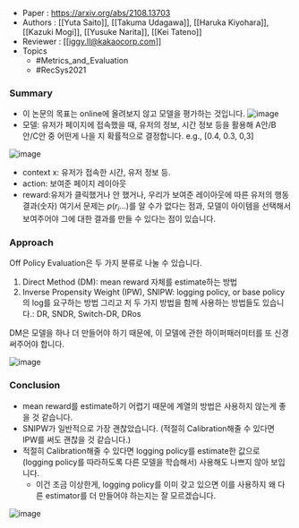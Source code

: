 - Paper : https://arxiv.org/abs/2108.13703
- Authors : [[Yuta Saito]], [[Takuma Udagawa]], [[Haruka Kiyohara]], [[Kazuki Mogi]], [[Yusuke Narita]], [[Kei Tateno]]
- Reviewer : [[iggy.ll@kakaocorp.com]]
- Topics
	- #Metrics_and_Evaluation 
	- #RecSys2021

### Summary
- 이 논문의 목표는 online에 올려보지 않고 모델을 평가하는 것입니다.
![image](https://github.daumkakao.com/storage/user/8290/files/d6c35341-c62a-43d6-b3cf-9faf3b12a36a)
- 모델: 유저가 페이지에 접속했을 때, 유저의 정보, 시간 정보 등을 활용해 A안/B안/C안 중 어떤게 나을 지 확률적으로 결정합니다. e.g., [0.4, 0.3, 0,3]

![image](https://github.daumkakao.com/storage/user/8290/files/bb384d2d-d4dc-4772-8fd9-4033ad1949ea)
- context x: 유저가 접속한 시간, 유저 정보 등.
- action: 보여준 페이지 레이아웃
- reward:유저가 클릭했거나 안 했거나, 우리가 보여준 레이아웃에 따른 유저의 행동 결과(숫자)
 여기서 문제는 $p(r_i...)$를 알 수가 없다는 점과, 모델이 아이템을 선택해서 보여주어야 그에 대한 결과를 만들 수 있다는 점이 있습니다.

### Approach
Off Policy Evaluation은 두 가지 분류로 나눌 수 있습니다.
 1. Direct Method (DM): mean reward 자체를 estimate하는 방법
 2. Inverse Propensity Weight (IPW), SNIPW: logging policy, or base policy의 log를 요구하는 방법
그리고 저 두 가지 방법을 함께 사용하는 방법들도 있습니다.: DR, SNDR, Switch-DR, DRos

DM은 모델을 하나 더 만들어야 하기 때문에, 이 모델에 관한 하이퍼패러미터를 또 신경써주어야 합니다.

![image](https://github.daumkakao.com/storage/user/8290/files/bfc00e1a-9c31-4afc-9a37-8865276f245d)


### Conclusion
- mean reward를 estimate하기 어렵기 때문에  계열의 방법은 사용하지 않는게 좋을 것 같습니다.
- SNIPW가 일반적으로 가장 괜찮았습니다. (적절히 Calibration해줄 수 있다면 IPW를 써도 괜찮을 것 같습니다.)
- 적절히 Calibration해줄 수 있다면 logging policy를 estimate한 값으로 (logging policy를 따라하도록 다른 모델을 학습해서) 사용해도 나쁘지 않아 보입니다.
  - 이건 조금 이상한게, logging policy를 이미 갖고 있으면 이를 사용하지 왜 다른 estimator를 더 만들어야 하는지는 잘 모르겠습니다.

![image](https://github.daumkakao.com/storage/user/8290/files/29f60c79-0304-484d-adc6-ba399e1025f8)
